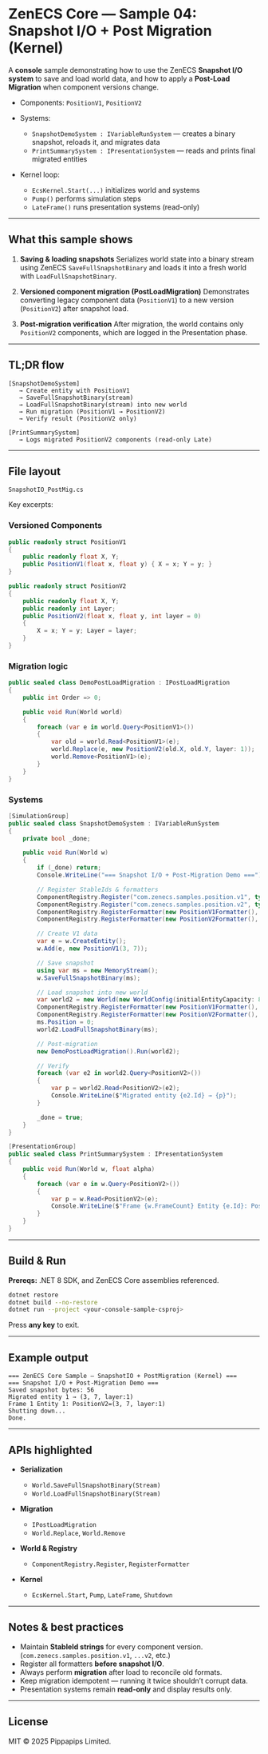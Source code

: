 # ZenECS Core — Sample 04: Snapshot I/O + Post Migration (Kernel)

A **console** sample demonstrating how to use the ZenECS **Snapshot I/O system**
to save and load world data, and how to apply a **Post-Load Migration** when component versions change.

* Components: `PositionV1`, `PositionV2`
* Systems:

    * `SnapshotDemoSystem : IVariableRunSystem` — creates a binary snapshot, reloads it, and migrates data
    * `PrintSummarySystem : IPresentationSystem` — reads and prints final migrated entities
* Kernel loop:

    * `EcsKernel.Start(...)` initializes world and systems
    * `Pump()` performs simulation steps
    * `LateFrame()` runs presentation systems (read-only)

---

## What this sample shows

1. **Saving & loading snapshots**
   Serializes world state into a binary stream using ZenECS `SaveFullSnapshotBinary`
   and loads it into a fresh world with `LoadFullSnapshotBinary`.

2. **Versioned component migration (PostLoadMigration)**
   Demonstrates converting legacy component data (`PositionV1`)
   to a new version (`PositionV2`) after snapshot load.

3. **Post-migration verification**
   After migration, the world contains only `PositionV2` components,
   which are logged in the Presentation phase.

---

## TL;DR flow

```
[SnapshotDemoSystem]
   → Create entity with PositionV1
   → SaveFullSnapshotBinary(stream)
   → LoadFullSnapshotBinary(stream) into new world
   → Run migration (PositionV1 → PositionV2)
   → Verify result (PositionV2 only)

[PrintSummarySystem]
   → Logs migrated PositionV2 components (read-only Late)
```

---

## File layout

```
SnapshotIO_PostMig.cs
```

Key excerpts:

### Versioned Components

```csharp
public readonly struct PositionV1
{
    public readonly float X, Y;
    public PositionV1(float x, float y) { X = x; Y = y; }
}

public readonly struct PositionV2
{
    public readonly float X, Y;
    public readonly int Layer;
    public PositionV2(float x, float y, int layer = 0)
    {
        X = x; Y = y; Layer = layer;
    }
}
```

### Migration logic

```csharp
public sealed class DemoPostLoadMigration : IPostLoadMigration
{
    public int Order => 0;

    public void Run(World world)
    {
        foreach (var e in world.Query<PositionV1>())
        {
            var old = world.Read<PositionV1>(e);
            world.Replace(e, new PositionV2(old.X, old.Y, layer: 1));
            world.Remove<PositionV1>(e);
        }
    }
}
```

### Systems

```csharp
[SimulationGroup]
public sealed class SnapshotDemoSystem : IVariableRunSystem
{
    private bool _done;

    public void Run(World w)
    {
        if (_done) return;
        Console.WriteLine("=== Snapshot I/O + Post-Migration Demo ===");

        // Register StableIds & formatters
        ComponentRegistry.Register("com.zenecs.samples.position.v1", typeof(PositionV1));
        ComponentRegistry.Register("com.zenecs.samples.position.v2", typeof(PositionV2));
        ComponentRegistry.RegisterFormatter(new PositionV1Formatter(), "com.zenecs.samples.position.v1");
        ComponentRegistry.RegisterFormatter(new PositionV2Formatter(), "com.zenecs.samples.position.v2");

        // Create V1 data
        var e = w.CreateEntity();
        w.Add(e, new PositionV1(3, 7));

        // Save snapshot
        using var ms = new MemoryStream();
        w.SaveFullSnapshotBinary(ms);

        // Load snapshot into new world
        var world2 = new World(new WorldConfig(initialEntityCapacity: 8));
        ComponentRegistry.RegisterFormatter(new PositionV1Formatter(), "com.zenecs.samples.position.v1");
        ComponentRegistry.RegisterFormatter(new PositionV2Formatter(), "com.zenecs.samples.position.v2");
        ms.Position = 0;
        world2.LoadFullSnapshotBinary(ms);

        // Post-migration
        new DemoPostLoadMigration().Run(world2);

        // Verify
        foreach (var e2 in world2.Query<PositionV2>())
        {
            var p = world2.Read<PositionV2>(e2);
            Console.WriteLine($"Migrated entity {e2.Id} → {p}");
        }

        _done = true;
    }
}

[PresentationGroup]
public sealed class PrintSummarySystem : IPresentationSystem
{
    public void Run(World w, float alpha)
    {
        foreach (var e in w.Query<PositionV2>())
        {
            var p = w.Read<PositionV2>(e);
            Console.WriteLine($"Frame {w.FrameCount} Entity {e.Id}: PositionV2={p}");
        }
    }
}
```

---

## Build & Run

**Prereqs:** .NET 8 SDK, and ZenECS Core assemblies referenced.

```bash
dotnet restore
dotnet build --no-restore
dotnet run --project <your-console-sample-csproj>
```

Press **any key** to exit.

---

## Example output

```
=== ZenECS Core Sample — SnapshotIO + PostMigration (Kernel) ===
=== Snapshot I/O + Post-Migration Demo ===
Saved snapshot bytes: 56
Migrated entity 1 → (3, 7, layer:1)
Frame 1 Entity 1: PositionV2=(3, 7, layer:1)
Shutting down...
Done.
```

---

## APIs highlighted

* **Serialization**

    * `World.SaveFullSnapshotBinary(Stream)`
    * `World.LoadFullSnapshotBinary(Stream)`
* **Migration**

    * `IPostLoadMigration`
    * `World.Replace`, `World.Remove`
* **World & Registry**

    * `ComponentRegistry.Register`, `RegisterFormatter`
* **Kernel**

    * `EcsKernel.Start`, `Pump`, `LateFrame`, `Shutdown`

---

## Notes & best practices

* Maintain **StableId strings** for every component version.
  (`com.zenecs.samples.position.v1`, `...v2`, etc.)
* Register all formatters **before snapshot I/O**.
* Always perform **migration** after load to reconcile old formats.
* Keep migration idempotent — running it twice shouldn’t corrupt data.
* Presentation systems remain **read-only** and display results only.

---

## License

MIT © 2025 Pippapips Limited.
